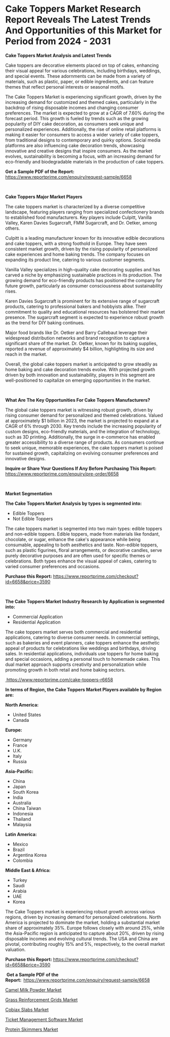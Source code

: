 <p><h1>Cake Toppers Market Research Report Reveals The Latest Trends And Opportunities of this Market for Period from 2024 - 2031</h1></p><p><strong>Cake Toppers Market Analysis and Latest Trends</strong></p>
<p><p>Cake toppers are decorative elements placed on top of cakes, enhancing their visual appeal for various celebrations, including birthdays, weddings, and special events. These adornments can be made from a variety of materials, such as plastic, paper, or edible ingredients, and can feature themes that reflect personal interests or seasonal motifs.</p><p>The Cake Toppers Market is experiencing significant growth, driven by the increasing demand for customized and themed cakes, particularly in the backdrop of rising disposable incomes and changing consumer preferences. The market is expected to grow at a CAGR of 7.60% during the forecast period. This growth is fueled by trends such as the growing popularity of DIY cake decoration, as consumers seek unique and personalized experiences. Additionally, the rise of online retail platforms is making it easier for consumers to access a wider variety of cake toppers, from traditional designs to contemporary and quirky options. Social media platforms are also influencing cake decoration trends, showcasing innovative and creative designs that inspire consumers. As the market evolves, sustainability is becoming a focus, with an increasing demand for eco-friendly and biodegradable materials in the production of cake toppers.</p></p>
<p><strong>Get a Sample PDF of the Report:&nbsp;</strong> <a href="https://www.reportprime.com/enquiry/request-sample/6658?utm_campaign=1938&utm_medium=2&utm_source=Github&utm_content=ia&utm_term=25122024&utm_id=cake-toppers">https://www.reportprime.com/enquiry/request-sample/6658</a></p>
<p>&nbsp;</p>
<p><strong>Cake Toppers Major Market Players</strong></p>
<p><p>The cake toppers market is characterized by a diverse competitive landscape, featuring players ranging from specialized confectionery brands to established food manufacturers. Key players include Culpitt, Vanilla Valley, Karen Davies Sugarcraft, FMM Sugarcraft, and Dr. Oetker, among others. </p><p>Culpitt is a leading manufacturer known for its innovative edible decorations and cake toppers, with a strong foothold in Europe. They have seen consistent market growth, driven by the rising popularity of personalized cake experiences and home baking trends. The company focuses on expanding its product line, catering to various customer segments.</p><p>Vanilla Valley specializes in high-quality cake decorating supplies and has carved a niche by emphasizing sustainable practices in its production. The growing demand for eco-friendly products has positioned the company for future growth, particularly as consumer consciousness about sustainability rises.</p><p>Karen Davies Sugarcraft is prominent for its extensive range of sugarcraft products, catering to professional bakers and hobbyists alike. Their commitment to quality and educational resources has bolstered their market presence. The sugarcraft segment is expected to experience robust growth as the trend for DIY baking continues.</p><p>Major food brands like Dr. Oetker and Barry Callebaut leverage their widespread distribution networks and brand recognition to capture a significant share of the market. Dr. Oetker, known for its baking supplies, reported a revenue of approximately $4 billion, highlighting its size and reach in the market.</p><p>Overall, the global cake toppers market is anticipated to grow steadily as home baking and cake decoration trends evolve. With projected growth driven by both innovation and sustainability, players in this segment are well-positioned to capitalize on emerging opportunities in the market.</p></p>
<p>&nbsp;</p>
<p><strong>What Are The Key Opportunities For Cake Toppers Manufacturers?</strong></p>
<p><p>The global cake toppers market is witnessing robust growth, driven by rising consumer demand for personalized and themed celebrations. Valued at approximately $1 billion in 2023, the market is projected to expand at a CAGR of 6% through 2030. Key trends include the increasing popularity of custom designs, eco-friendly materials, and the integration of technology, such as 3D printing. Additionally, the surge in e-commerce has enabled greater accessibility to a diverse range of products. As consumers continue to seek unique, memorable experiences, the cake toppers market is poised for sustained growth, capitalizing on evolving consumer preferences and innovative designs.</p></p>
<p><strong>Inquire or Share Your Questions If Any Before Purchasing This Report:</strong> <a href="https://www.reportprime.com/enquiry/pre-order/6658?utm_campaign=1938&utm_medium=2&utm_source=Github&utm_content=ia&utm_term=25122024&utm_id=cake-toppers">https://www.reportprime.com/enquiry/pre-order/6658</a></p>
<p>&nbsp;</p>
<p><strong>Market Segmentation</strong></p>
<p><strong>The Cake Toppers Market Analysis by types is segmented into:</strong></p>
<p><ul><li>Edible Toppers</li><li>Not Edible Toppers</li></ul></p>
<p><p>The cake toppers market is segmented into two main types: edible toppers and non-edible toppers. Edible toppers, made from materials like fondant, chocolate, or sugar, enhance the cake's appearance while being consumable, appealing to both aesthetics and taste. Non-edible toppers, such as plastic figurines, floral arrangements, or decorative candles, serve purely decorative purposes and are often used for specific themes or celebrations. Both types enhance the visual appeal of cakes, catering to varied consumer preferences and occasions.</p></p>
<p><strong>Purchase this Report:&nbsp;</strong><a href="https://www.reportprime.com/checkout?id=6658&price=3590&utm_campaign=1938&utm_medium=2&utm_source=Github&utm_content=ia&utm_term=25122024&utm_id=cake-toppers">https://www.reportprime.com/checkout?id=6658&price=3590</a></p>
<p>&nbsp;</p>
<p><strong>The Cake Toppers Market Industry Research by Application is segmented into:</strong></p>
<p><ul><li>Commercial Application</li><li>Residential Application</li></ul></p>
<p><p>The cake toppers market serves both commercial and residential applications, catering to diverse consumer needs. In commercial settings, such as bakeries and event planners, cake toppers enhance the aesthetic appeal of products for celebrations like weddings and birthdays, driving sales. In residential applications, individuals use toppers for home baking and special occasions, adding a personal touch to homemade cakes. This dual market approach supports creativity and personalization while promoting growth in both retail and home baking sectors.</p></p>
<p><a href="https://www.reportprime.com/cake-toppers-r6658?utm_campaign=1938&utm_medium=2&utm_source=Github&utm_content=ia&utm_term=25122024&utm_id=cake-toppers">&nbsp;https://www.reportprime.com/cake-toppers-r6658</a></p>
<p><strong>In terms of Region, the Cake Toppers Market Players available by Region are:</strong></p>
<p>
    <p> <strong> North America: </strong>
        <ul>
            <li>United States</li>
            <li>Canada</li>
        </ul>
        </p> 
    <p> <strong> Europe: </strong>
        <ul>
            <li>Germany</li>
            <li>France</li>
            <li>U.K.</li>
            <li>Italy</li>
            <li>Russia</li>
        </ul>
        </p> 
    <p> <strong> Asia-Pacific: </strong>
        <ul>
            <li>China</li>
            <li>Japan</li>
            <li>South Korea</li>
            <li>India</li>
            <li>Australia</li>
            <li>China Taiwan</li>
            <li>Indonesia</li>
            <li>Thailand</li>
            <li>Malaysia</li>
        </ul>
        </p> 
    <p> <strong> Latin America: </strong>
        <ul>
            <li>Mexico</li>
            <li>Brazil</li>
            <li>Argentina Korea</li>
            <li>Colombia</li>
        </ul>
        </p> 
    <p> <strong> Middle East & Africa: </strong>
        <ul>
            <li>Turkey</li>
            <li>Saudi</li>
            <li>Arabia</li>
            <li>UAE</li>
            <li>Korea</li>
        </ul>
    </p>
    </p>
<p><p>The Cake Toppers market is experiencing robust growth across various regions, driven by increasing demand for personalized celebrations. North America is projected to dominate the market, holding a substantial market share of approximately 35%. Europe follows closely with around 25%, while the Asia-Pacific region is anticipated to capture about 20%, driven by rising disposable incomes and evolving cultural trends. The USA and China are pivotal, contributing roughly 15% and 5%, respectively, to the overall market valuation.</p></p>
<p><strong>Purchase this Report: </strong><a href="https://www.reportprime.com/checkout?id=6658&price=3590&utm_campaign=1938&utm_medium=2&utm_source=Github&utm_content=ia&utm_term=25122024&utm_id=cake-toppers">https://www.reportprime.com/checkout?id=6658&price=3590</a></p>
<p>&nbsp;<strong>Get a Sample PDF of the Report:&nbsp;&nbsp;</strong><a href="https://www.reportprime.com/enquiry/request-sample/6658?utm_campaign=1938&utm_medium=2&utm_source=Github&utm_content=ia&utm_term=25122024&utm_id=cake-toppers">https://www.reportprime.com/enquiry/request-sample/6658</a></p>
<p><strong></strong></p>
<p><p><a href="https://github.com/provorikovar/Market-Research-Report-List-6/blob/main/camel-milk-powder-market.md?utm_campaign=1938&utm_medium=2&utm_source=Github&utm_content=ia&utm_term=25122024&utm_id=cake-toppers">Camel Milk Powder Market</a></p><p><a href="https://www.linkedin.com/pulse/grass-reinforcement-grids-market-trends-analysis-size-share-competitive-3khje?utm_campaign=1938&utm_medium=2&utm_source=Github&utm_content=ia&utm_term=25122024&utm_id=cake-toppers">Grass Reinforcement Grids Market</a></p><p><a href="https://www.linkedin.com/pulse/cobiax-slabs-market-trend-analysis-suggests-significant-v9ppc?utm_campaign=1938&utm_medium=2&utm_source=Github&utm_content=ia&utm_term=25122024&utm_id=cake-toppers">Cobiax Slabs Market</a></p><p><a href="https://www.linkedin.com/pulse/projected-revenue-market-growth-ticket-management-software-vjlic?utm_campaign=1938&utm_medium=2&utm_source=Github&utm_content=ia&utm_term=25122024&utm_id=cake-toppers">Ticket Management Software Market</a></p><p><a href="https://www.linkedin.com/pulse/comprehensive-analysis-protein-skimmers-marketpresented-macro-t3qrf?utm_campaign=1938&utm_medium=2&utm_source=Github&utm_content=ia&utm_term=25122024&utm_id=cake-toppers">Protein Skimmers Market</a></p></p>